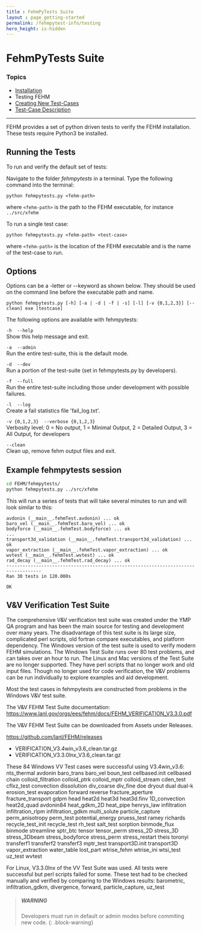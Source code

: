 ```yaml
---
title : FehmPyTests Suite
layout : page_getting-started
permalink: /fehmpytest-info/testing
hero_height: is-hidden
---
```


# FehmPyTests Suite

### Topics

* [Installation](install.md)
* Testing FEHM
* [Creating New Test-Cases](newtest.md)
* [Test-Case Description](testdesc.md)

---



FEHM provides a set of python driven tests to verify the FEHM installation. These tests require Python3 be installed.


## Running the Tests

To run and verify the default set of tests:

Navigate to the folder *fehmpytests* in a terminal.
Type the following command into the terminal:

   ``python fehmpytests.py <fehm-path>``
       
   where ```<fehm-path>``` is the path to the FEHM executable, for instance ```../src/xfehm```


To run a single test case:

   ``python fehmpytests.py <fehm-path> <test-case>``
     
   where ```<fehm-path>``` is the location of the FEHM executable and <test-case> is the name of the test-case to run.
   

## Options

Options can be a -letter or --keyword as shown below. They should be used on the command line before the executable path and name.


``python fehmpytests.py [-h] [-a | -d | -f | -s] [-l] [-v {0,1,2,3}] [--clean] exe [testcase]``
    

The following options are available with fehmpytests:


``-h  --help``               
    Show this help message and exit.
    
``-a  --admin``              
    Run the entire test-suite, this is the default mode.
    
``-d  --dev``                
    Run a portion of the test-suite (set in fehmpytests.py by developers).

``-f  --full``              
    Run the entire test-suite including those under development with possible failures.
    
``-l  --log``                
    Create a fail statistics file 'fail_log.txt'.
    
``-v {0,1,2,3}  --verbose {0,1,2,3}``    
    Verbosity level: 0 = No output, 1 = Minimal Output, 2 = Detailed Output, 3 = All Output, for developers
    
``--clean``                  
   Clean up, remove fehm output files and exit.
   

## Example fehmpytests session

```bash
cd FEHM/fehmpytests/
python fehmpytests.py ../src/xfehm

```

This will run a series of tests that will take several minutes to run and will look similar to this:

```
avdonin (__main__.fehmTest.avdonin) ... ok
baro_vel (__main__.fehmTest.baro_vel) ... ok
bodyforce (__main__.fehmTest.bodyforce) ... ok
...
transport3d_validation (__main__.fehmTest.transport3d_validation) ... ok
vapor_extraction (__main__.fehmTest.vapor_extraction) ... ok
wvtest (__main__.fehmTest.wvtest) ... ok
rad_decay (__main__.fehmTest.rad_decay) ... ok
-----------------------------------------------------------------------------------
Ran 30 tests in 120.000s

OK

```


## V&V Verification Test Suite ##

The comprehensive V&V verification test suite was created under the YMP QA program and has been the main source for testing and development over many years. The disadvantage of this test suite is its large size, complicated perl scripts, old fortran compare executables, and platform dependency. The Windows version of the test suite is used to verify modern FEHM simulations. The Windows Test Suite runs over 80 test problems, and can takes over an hour to run. The Linux and Mac versions of the Test Suite are no longer supported. They have perl scripts that no longer work and old input files. Though no longer used for code verification, the V&V problems can be run individually to explore examples and aid development.

Most the test cases in fehmpytests are constructed from problems in the Windows V&V test suite.

The V&V FEHM Test Suite documentation: https://www.lanl.gov/orgs/ees/fehm/docs/FEHM_VERIFICATION_V3.3.0.pdf

The V&V FEHM Test Suite can be downloaded from Assets under Releases.

https://github.com/lanl/FEHM/releases

- VERIFICATION_V3.4win_v3.6_clean.tar.gz 
- VERIFICATION_V3.3.0lnx_V3.6_clean.tar.gz


These 84 Windows VV Test cases were successful using V3.4win_v3.6: nts_thermal avdonin baro_trans baro_vel boun_test cellbased.init cellbased chain colloid_filtration colloid_ptrk colloid_mptr colloid_stream cden_test cflxz_test convection dissolution div_coarse div_fine doe dryout dual dual-k erosion_test evaporation forward reverse fracture_aperture fracture_transport gdpm head heat2d heat3d heat3d.finv 1D_convection heat2d_quad avdonin84 heat_gdkm_2D heat_pipe henrys_law infiltration infiltration_rlpm infiltration_gdkm multi_solute particle_capture perm_anisotropy perm_test potential_energy pruess_test ramey richards recycle_test_init recycle_test rh_test salt_test sorption binmode_flux binmode streamline sptr_btc tensor tensor_perm stress_2D stress_3D stress_3Dbeam stress_bodyforce stress_perm stress_restart theis toronyi transferf1 transferf2 transferf3 mptr_test transport3D.init transport3D vapor_extraction water_table lost_part wtrise_fehm wtrise_ini wtsi_test uz_test wvtest

For Linux, V3.3.0lnx of the VV Test Suite was used. All tests were successful but perl scripts failed for some. These test had to be checked manually and verified by comparing to the Windows results: barometric, infiltration_gdkm, divergence, forward, particle_capture, uz_test
   
> ##### WARNING
>
> Developers must run in default or admin modes before commiting new code.
{: .block-warning}





